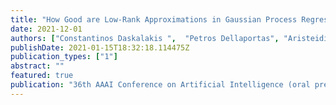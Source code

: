 ```yaml
---
title: "How Good are Low-Rank Approximations in Gaussian Process Regression?"
date: 2021-12-01
authors: ["Constantinos Daskalakis ",  "Petros Dellaportas", "Aristeidis Panos"]
publishDate: 2021-01-15T18:32:18.114475Z
publication_types: ["1"]
abstract: ""
featured: true
publication: "36th AAAI Conference on Artificial Intelligence (oral presentation)"
---
```


